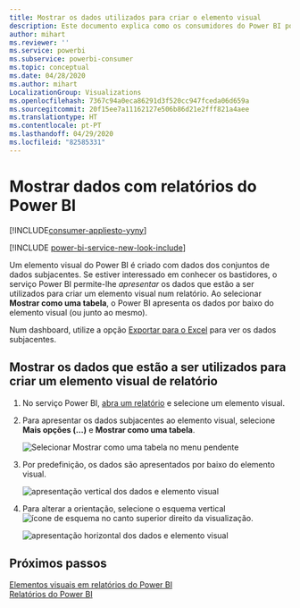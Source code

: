 ```yaml
---
title: Mostrar os dados utilizados para criar o elemento visual
description: Este documento explica como os consumidores do Power BI podem "ver" os dados utilizados para criar um elemento visual.
author: mihart
ms.reviewer: ''
ms.service: powerbi
ms.subservice: powerbi-consumer
ms.topic: conceptual
ms.date: 04/28/2020
ms.author: mihart
LocalizationGroup: Visualizations
ms.openlocfilehash: 7367c94a0eca86291d3f520cc947fceda06d659a
ms.sourcegitcommit: 20f15ee7a11162127e506b86d21e2fff821a4aee
ms.translationtype: HT
ms.contentlocale: pt-PT
ms.lasthandoff: 04/29/2020
ms.locfileid: "82585331"
---
```

# <a name="show-data-with-power-bi-reports"></a>Mostrar dados com relatórios do Power BI

[!INCLUDE[consumer-appliesto-yyny](../includes/consumer-appliesto-yyny.md)]

[!INCLUDE [power-bi-service-new-look-include](../includes/power-bi-service-new-look-include.md)]

Um elemento visual do Power BI é criado com dados dos conjuntos de dados subjacentes. Se estiver interessado em conhecer os bastidores, o serviço Power BI permite-lhe *apresentar* os dados que estão a ser utilizados para criar um elemento visual num relatório. Ao selecionar **Mostrar como uma tabela**, o Power BI apresenta os dados por baixo do elemento visual (ou junto ao mesmo).

Num dashboard, utilize a opção [Exportar para o Excel](end-user-export.md) para ver os dados subjacentes.

## <a name="show-the-data-being-used-to-create-a-report-visual"></a>Mostrar os dados que estão a ser utilizados para criar um elemento visual de relatório
1. No serviço Power BI, [abra um relatório](end-user-report-open.md) e selecione um elemento visual.  
2. Para apresentar os dados subjacentes ao elemento visual, selecione **Mais opções (...)** e **Mostrar como uma tabela**.
   
   ![Selecionar Mostrar como uma tabela no menu pendente](./media/end-user-show-data/power-bi-show-data-vertical.png)
3. Por predefinição, os dados são apresentados por baixo do elemento visual.
   
   ![apresentação vertical dos dados e elemento visual](./media/end-user-show-data/power-bi-show-data-table.png)

4. Para alterar a orientação, selecione o esquema vertical ![ícone de esquema](media/end-user-show-data/power-bi-vertical-icon-new.png) no canto superior direito da visualização.
   
   ![apresentação horizontal dos dados e elemento visual](./media/end-user-show-data/power-bi-horizontal.png)

## <a name="next-steps"></a>Próximos passos
[Elementos visuais em relatórios do Power BI](../visuals/power-bi-report-visualizations.md)    
[Relatórios do Power BI](end-user-reports.md)    
